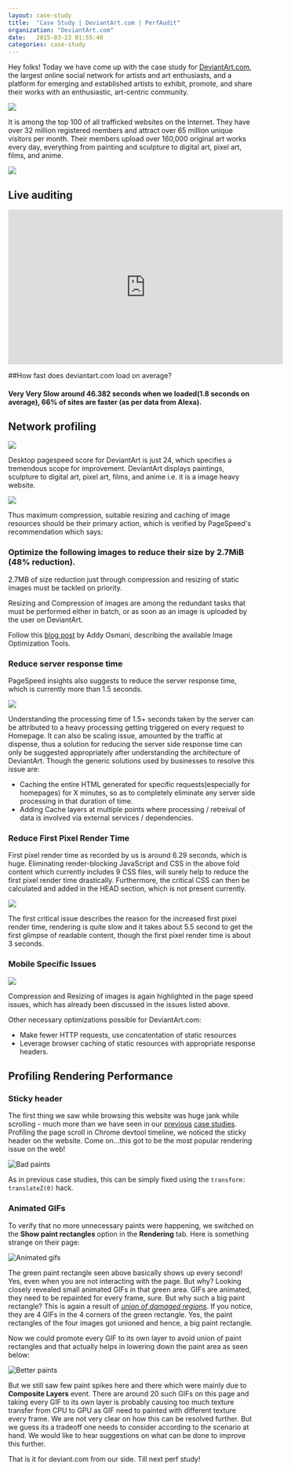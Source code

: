 ```yaml
---
layout: case-study
title:  "Case Study | DeviantArt.com | PerfAudit"
organization: "DeviantArt.com"
date:   2015-03-23 01:55:40
categories: case-study
---
```


Hey folks! Today we have come up with the case study for <a href="http://www.deviantart.com/" target="_blank">DeviantArt.com</a>, the largest online social network for artists and art enthusiasts, and a platform for emerging and established artists to exhibit, promote, and share their works with an enthusiastic, art-centric community.

<img src="/images/case-study/deviantart.com/homepage.jpg">

It is among the top 100 of all trafficked websites on the Internet. They have over 32 million registered members and attract over 65 million unique visitors per month. Their members upload over 160,000 original art works every day, everything from painting and sculpture to digital art, pixel art, films, and anime.

<a href="http://www.alexa.com/siteinfo/deviantart.com" target="_blank" title="DeviantArt Alexa Rank"><img src="/images/case-study/deviantart.com/alexa-ranking.png"></a>

## Live auditing

<iframe width="560" height="315" src="http://www.youtube.com/embed/ukNmA2LhIi4" frameborder="0" allowfullscreen=""></iframe>


##How fast does deviantart.com load on average?

#### Very Very Slow around 46.382 seconds when we loaded(1.8 seconds on average), 66% of sites are faster (as per data from Alexa).

## Network profiling

<a href="https://developers.google.com/speed/pagespeed/insights/?url=www.deviantart.com&tab=mobile" target="_blank" title="DeviantArt desktop improvements"><img src="/images/case-study/deviantart.com/pagespeed-score-desktop.png"></a>

Desktop pagespeed score for DeviantArt is just 24, which specifies a tremendous scope for improvement. DeviantArt displays paintings, sculpture to digital art, pixel art, films, and anime i.e. it is a image heavy website.

<img src="/images/case-study/deviantart.com/content-breakdown.png">

Thus maximum compression, suitable resizing and caching of image resources should be their primary action, which is verified by PageSpeed's recommendation which says:

### Optimize the following images to reduce their size by 2.7MiB (48% reduction).

2.7MB of size reduction just through compression and resizing of static images must be tackled on priority.

Resizing and Compression of images are among the redundant tasks that must be performed either in batch, or as soon as an image is uploaded by the user on DeviantArt.

Follow this <a href="http://addyosmani.com/blog/image-optimization-tools/" target="_blank">blog post</a> by Addy Osmani, describing the available Image Optimization Tools.

### Reduce server response time

PageSpeed insights also suggests to reduce the server response time, which is currently more than 1.5 seconds.

<img src="/images/case-study/deviantart.com/deviantart-server-response-time.png">

Understanding the processing time of 1.5+ seconds taken by the server can be attributed to a heavy processing getting triggered on every request to Homepage. It can also be scaling issue, amounted by the traffic at dispense, thus a solution for reducing the server side response time can only be suggested appropriately after understanding the architecture of DeviantArt. Though the generic solutions used by businesses to resolve this issue are:

* Caching the entire HTML generated for specific requests(especially for homepages) for X minutes, so as to completely eliminate any server side processing in that duration of time.
* Adding Cache layers at multiple points where processing / retreival of data is involved via external services / dependencies.

### Reduce First Pixel Render Time

First pixel render time as recorded by us is around 6.29 seconds, which is huge. Eliminating render-blocking JavaScript and CSS in the above fold content which currently includes 9 CSS files, will surely help to reduce the first pixel render time drastically. Furthermore, the critical CSS can then be calculated and added in the HEAD section, which is not present currently.

<a href="http://www.webpagetest.org/video/compare.php?tests=150315_36_FKK-r:1-c:0" target="_blank" title="Filmstrip view DeviantArt page performance"><img src="/images/case-study/deviantart.com/filmstrip-view.png"></a>

The first critical issue describes the reason for the increased first pixel render time, rendering is quite slow and it takes about 5.5 second to get the first glimpse of readable content, though the first pixel render time is about 3 seconds.

### Mobile Specific Issues

<a href="https://developers.google.com/speed/pagespeed/insights/?url=www.deviantart.com&tab=mobile" target="_blank" title="DeviantArt mobile improvements"><img src="/images/case-study/deviantart.com/pagespeed-score-mobile.png"></a>

Compression and Resizing of images is again highlighted in the page speed issues, which has already been discussed in the issues listed above.

Other necessary optimizations possible for DeviantArt.com:

* Make fewer HTTP requests, use concatentation of static resources
* Leverage browser caching of static resources with appropriate response headers.

## Profiling Rendering Performance

### Sticky header

The first thing we saw while browsing this website was huge jank while scrolling - much more than we have seen in our [previous](http://perfaudit.com/case-study/caniuse.com/) [case studies](http://perfaudit.com/case-study/hindustantimes.com/). Profiling the page scroll in Chrome devtool timeline, we noticed the sticky header on the website. Come on...this got to be the most popular rendering issue on the web!

![Bad paints](/images/case-study/deviantart.com/bad-paints.png)

As in previous case studies, this can be simply fixed using the `transform: translateZ(0)` hack.

### Animated GIFs

To verify that no more unnecessary paints were happening, we switched on the **Show paint rectangles** option in the **Rendering** tab. Here is something strange on their page:

![Animated gifs](/images/case-study/deviantart.com/animated-gifs.png)

The green paint rectangle seen above basically shows up every second! Yes, even when you are not interacting with the page. But why? Looking closely revealed small animated GIFs in that green area. GIFs are animated, they need to be repainted for every frame, sure. But why such a big paint rectangle? This is again a result of [*union of damaged regions*](http://benfrain.com/improving-css-performance-fixed-position-elements/). If you notice, they are 4 GIFs in the 4 corners of the green rectangle. Yes, the paint rectangles of the four images got unioned and hence, a big paint rectangle.

Now we could promote every GIF to its own layer to avoid union of paint rectangles and that actually helps in lowering down the paint area as seen below:

![Better paints](/images/case-study/deviantart.com/better-paints.png)

But we still saw few paint spikes here and there which were mainly due to **Composite Layers** event. There are around 20 such GIFs on this page and taking every GIF to its own layer is probably causing too much texture transfer from CPU to GPU as GIF need to painted with different texture every frame. We are not very clear on how this can be resolved further. But we guess its a tradeoff one needs to consider according to the scenario at hand. We would like to hear suggestions on what can be done to improve this further.

That is it for deviant.com from our side. Till next perf study!